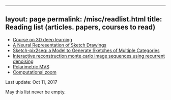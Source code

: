 ---
layout: page
permalink: /misc/readlist.html
title: Reading list (articles. papers, courses to read)
--

- [Course on 3D deep learning](http://3ddl.stanford.edu/)
- [A Neural Representation of Sketch Drawings](https://arxiv.org/abs/1704.03477)
- [Sketch-pix2seq: a Model to Generate Sketches of Multiple Categories](https://arxiv.org/abs/1709.04121)
- [Interactive reconstruction monte carlo image sequences using recurrent denoising](http://research.nvidia.com/publication/interactive-reconstruction-monte-carlo-image-sequences-using-recurrent-denoising)
- [Polarimetric MVS](http://research.nvidia.com/publication/polarimetric-multi-view-stereo)
- [Computational zoom](http://research.nvidia.com/publication/computational-zoom-framework-post-capture-image-composition)

Last update: Oct 11, 2017

May this list never be empty.
